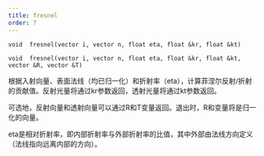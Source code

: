 ```yaml
---
title: fresnel
order: 7
---
```

  

`void  fresnel(vector i, vector n, float eta, float &kr, float &kt)`  

`void  fresnel(vector i, vector n, float eta, float &kr, float &kt, vector &R, vector &T)`  

根据入射向量、表面法线（均已归一化）和折射率（eta），计算菲涅尔反射/折射的贡献值。反射光量将通过kr参数返回，透射光量将通过kt参数返回。  

可选地，反射向量和透射向量可以通过R和T变量返回。退出时，R和<type>变量将是归一化的向量。  

eta是相对折射率，即内部折射率与外部折射率的比值，其中外部由法线方向定义（法线指向远离内部的方向）。
